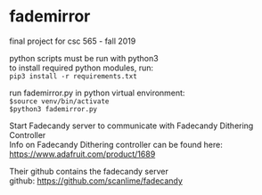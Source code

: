 # fademirror
final project for csc 565 - fall 2019    

python scripts must be run with python3   
to install required python modules, run:    
`pip3 install -r requirements.txt`   


run fademirror.py in python virtual environment:   
`$source venv/bin/activate`   
`$python3 fademirror.py`   


Start Fadecandy server to communicate with Fadecandy Dithering Controller   
Info on Fadecandy Dithering controller can be found here:   
https://www.adafruit.com/product/1689   

Their github contains the fadecandy server   
github: https://github.com/scanlime/fadecandy
